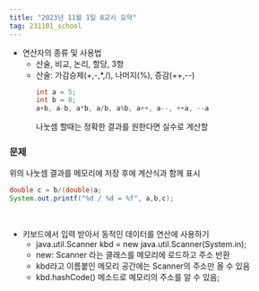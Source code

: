 ```yaml
---
title: "2023년 11월 1일 8교시 요약"
tag: 231101_school
---
```


- 연산자의 종류 및 사용법
  - 산술, 비교, 논리, 할당, 3항
  - 산술: 가감승제(+,-,*,/), 나머지(%), 증감(++,--)
    ```java
    int a = 5;
    int b = 8;
    a+b, a-b, a*b, a/b, a%b, a++, a--, ++a, --a
    ```
    나눗셈 할때는 정확한 결과를 원한다면 실수로 계산할 
    

### 문제
위의 나눗셈 결과를 메모리에 저장 후에 계산식과 함께 표시

```java
double c = b/(double)a;
System.out.printf("%d / %d = %f", a,b,c);
```
<br>

- 키보드에서 입력 받아서 동적인 데이터를 연산에 사용하기
  - java.util.Scanner kbd = new java.util.Scanner(System.in);
  - new: Scanner 라는 클래스를 메모리에 로드하고 주소 반환
  - kbd라고 이름붙인 메모리 공간에는 Scanner의 주소만 올 수 있음
  - kbd.hashCode() 메소드로 메모리의 주소를 알 수 있음;